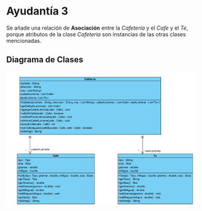 # Ayudantía 3

Se añade una relación de **Asociación** entre la _Cafeteria_ y el _Cafe_ y el _Te_, porque atributos de la clase _Cafeteria_ son instancias de las otras clases mencionadas.

## Diagrama de Clases

![img.png](src/main/resources/diagrama.png)